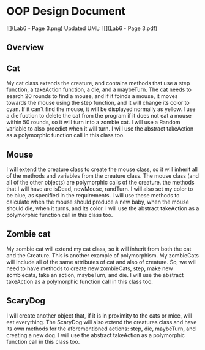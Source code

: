 # OOP Design Document

![](Lab6 - Page 3.png)
Updated UML:
![](Lab6 - Page 3.pdf)

## Overview

## Cat
My cat class extends the creature, and contains methods that use a step function, a takeAction function, a die, and a maybeTurn. The cat needs to search 20 rounds to find a mouse, and if it foinds a mouse, it moves towards the mouse using the step function, and it will change its color to cyan. If it can't find the mouse, it will be displayed normally as yellow. I use a die fuction to delete the cat from the program if it does not eat a mouse within 50 rounds, so it will turn into a zombie cat. I will use a Random variable to also proedict when it will turn. I will use the abstract takeAction as a polymorphic function call in this class too.
## Mouse
I will extend the creature class to create the mouse class, so it will inherit all of the methods and variables from the creature class. The mouse class (and all of the other objects) are polymorphic calls of the creature. the methods that I will have are isDead, newMouse, randTurn. I will also set my color to be blue, as specified in the requirements. I will use these methods to calculate when the mouse should produce a new baby, when the mouse should die, when it turns, and its color.  I will use the abstract takeAction as a polymorphic function call in this class too.

## Zombie cat
My zombie cat will extend my cat class, so it will inherit from both the cat and the Creature. This is another example of polymorphism. My zombieCats will include all of the same attributes of cat and also of creature. So, we will need to have methods to create new zombieCats, step, make new zombiecats, take an action, maybeTurn, and die. I will use the abstract takeAction as a polymorphic function call in this class too.

## ScaryDog
I will create another object that, if it is in proximity to the cats or mice, will eat everything. The ScaryDog will also extend the creatures class and have its own methods for the aforementioned actions: step, die, maybeTurn, and creating a new dog. I will use the abstract takeAction as a polymorphic function call in this class too.
